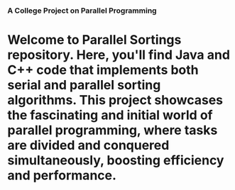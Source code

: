 ### A College Project on Parallel Programming

# Welcome to Parallel Sortings repository. Here, you'll find Java and C++ code that implements both serial and parallel sorting algorithms. This project showcases the fascinating and initial world of parallel programming, where tasks are divided and conquered simultaneously, boosting efficiency and performance.